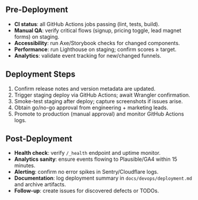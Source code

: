 ## Pre-Deployment

- **CI status**: all GitHub Actions jobs passing (lint, tests, build).
- **Manual QA**: verify critical flows (signup, pricing toggle, lead magnet forms) on staging.
- **Accessibility**: run Axe/Storybook checks for changed components.
- **Performance**: run Lighthouse on staging; confirm scores ≥ target.
- **Analytics**: validate event tracking for new/changed funnels.

## Deployment Steps

1. Confirm release notes and version metadata are updated.
2. Trigger staging deploy via GitHub Actions; await Wrangler confirmation.
3. Smoke-test staging after deploy; capture screenshots if issues arise.
4. Obtain go/no-go approval from engineering + marketing leads.
5. Promote to production (manual approval) and monitor GitHub Actions logs.

## Post-Deployment

- **Health check**: verify `/_health` endpoint and uptime monitor.
- **Analytics sanity**: ensure events flowing to Plausible/GA4 within 15 minutes.
- **Alerting**: confirm no error spikes in Sentry/Cloudflare logs.
- **Documentation**: log deployment summary in `docs/devops/deployment.md` and archive artifacts.
- **Follow-up**: create issues for discovered defects or TODOs.

